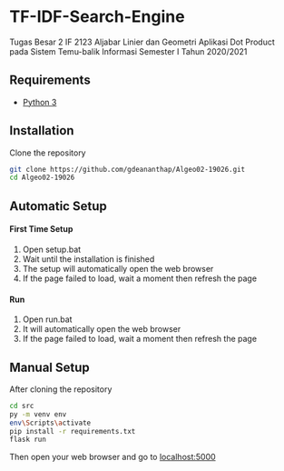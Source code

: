 # TF-IDF-Search-Engine
Tugas Besar 2 IF 2123 Aljabar Linier dan Geometri Aplikasi Dot Product pada Sistem Temu-balik Informasi Semester I Tahun 2020/2021

## Requirements
- [Python 3](https://www.python.org/downloads/)

## Installation
Clone the repository
```bash
git clone https://github.com/gdeananthap/Algeo02-19026.git
cd Algeo02-19026
```
## Automatic Setup
#### First Time Setup
1. Open setup.bat
2. Wait until the installation is finished
3. The setup will automatically open the web browser
4. If the page failed to load, wait a moment then refresh the page

#### Run
1. Open run.bat
2. It will automatically open the web browser
3. If the page failed to load, wait a moment then refresh the page

## Manual Setup
After cloning the repository
```bash 
cd src
py -m venv env
env\Scripts\activate
pip install -r requirements.txt
flask run
```
Then open your web browser and go to [localhost:5000](http://localhost:5000)
